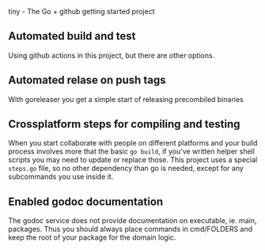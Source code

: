 tiny - The Go + github getting started project

## Automated build and test

Using github actions in this project, but there are other options.

## Automated relase on push tags

With goreleaser you get a simple start of releasing precombiled binaries

## Crossplatform steps for compiling and testing

When you start collaborate with people on different platforms and your
build process involves more that the basic `go build`, if you've
written helper shell scripts you may need to update or replace those.
This project uses a special `steps.go` file, so no other dependency
than go is needed, except for any subcommands you use inside it.

## Enabled godoc documentation

The godoc service does not provide documentation on executable,
ie. main, packages. Thus you should always place commands in
cmd/FOLDERS and keep the root of your package for the domain logic.


